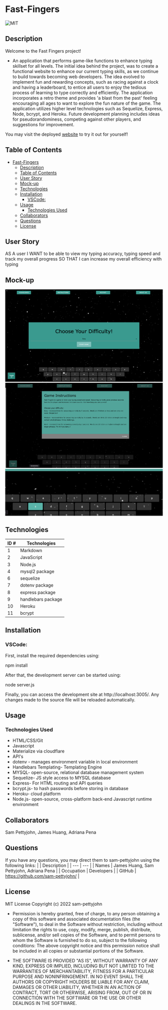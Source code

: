 # Fast-Fingers
![MIT](https://img.shields.io/badge/License-MIT-blue)

## Description
 Welcome to the Fast Fingers project!

- An application that performs game-like functions to enhance typing skillset for all levels. The initial idea behind the project, was to create a functional website to enhance our current typing skills, as we continue to build towards becoming web developers. The idea evolved to implement fun and rewarding concepts, such as racing against a clock and having a leaderboard, to entice all users to enjoy the tedious process of learning to type correctly and efficiently. The application incorporates a retro theme and provides 'a blast from the past' feeling encouraging all ages to want to explore the fun nature of the game. The application utilizes higher level technologies such as Sequelize, Express, Node, bcrypt, and Heroku. Future development planning includes ideas for pseudorandominess, competing against other players, and suggestions for improvement. 

You may visit the deployed [website](https://fast-fingers-gp2.herokuapp.com/) to try it out for yourself!
## Table of Contents
- [Fast-Fingers](#fast-fingers)
  - [Description](#description)
  - [Table of Contents](#table-of-contents)
  - [User Story](#user-story)
  - [Mock-up](#mock-up)
  - [Technologies](#technologies)
  - [Installation](#installation)
    - [VSCode:](#vscode)
  - [Usage](#usage)
    - [Technologies Used](#technologies-used)
  - [Collaborators](#collaborators)
  - [Questions](#questions)
  - [License](#license)

## User Story
AS A user
I WANT to be able to view my typing accuracy, typing speed and track my overall progress 
SO THAT I can increase my overall efficiency with typing

## Mock-up
![homepage](/public/images/Screen%20Shot%202022-06-09%20at%2012.37.11%20PM.png)
![instrucions](/public/images/Screen%20Shot%202022-06-09%20at%2012.08.39%20PM.png)
![keyboardFeat](/public/images/Screen%20Shot%202022-06-09%20at%2012.09.08%20PM.png)


## Technologies
| ID # | Technologies |
| --- | --- |
| 1 | Markdown |
| 2 | JavaScript |
| 3 | Node.js |
| 4 | mysql2 package |
| 6 | sequelize |
| 7 | dotenv package |
| 8 | express package |
| 9 | handlebars package |
| 10 | Heroku |
| 11 | bcrypt |

## Installation
### VSCode:
First, install the required dependencies using:

npm install

After that, the development server can be started using:

node server.js

Finally, you can access the development site at http://localhost:3005/. Any changes made to the source file will be reloaded automatically.
<!-- If you are working on a project that a user needs to install or run locally in a machine like a "POS", you should include the steps required to install your project and also the required dependencies if any.

Provide a step-by-step description of how to get the development environment set and running. -->

## Usage
<!-- Provide instructions and examples so users/contributors can use the project. This will make it easy for them in case they encounter a problem – they will always have a place to reference what is expected.

You can also make use of visual aids by including materials like screenshots to show examples of the running project and also the structure and design principles used in your project.

Also if your project will require authentication like passwords or usernames, this is a good section to include the credentials. -->
### Technologies Used
- HTML/CSS/Git
- Javascript
- Materialize via cloudflare
- API's
- dotenv - manages environment variable in local environment
- Handlebars Templating- Templating Engine
- MYSQL- open-source, relational database management system
- Sequelize- JS style access to MYSQL database
- Express- For HTML routing and API queries
- bcrypt.js- to hash passwords before storing in database
- Heroku- cloud platform
- Node.js- open-source, cross-platform back-end Javascript runtime environment


## Collaborators
Sam Pettyjohn, James Huang, Adriana Pena


## Questions
If you have any questions, you may direct them to sam-pettyjohn using the following links:
| | Description |
| --- | --- |
| Names | James Huang, Sam Pettyjohn, Adriana Pena |
| Occupation | Developers |
| GitHub | <https://github.com/sam-pettyjohn/> |


## License
MIT License
Copyright (c) 2022 sam-pettyjohn

- Permission is hereby granted, free of charge, to any person obtaining a copy
of this software and associated documentation files (the "Software"), to deal
in the Software without restriction, including without limitation the rights
to use, copy, modify, merge, publish, distribute, sublicense, and/or sell
copies of the Software, and to permit persons to whom the Software is
furnished to do so, subject to the following conditions:
The above copyright notice and this permission notice shall be included in all
copies or substantial portions of the Software.

- THE SOFTWARE IS PROVIDED "AS IS", WITHOUT WARRANTY OF ANY KIND, EXPRESS OR
IMPLIED, INCLUDING BUT NOT LIMITED TO THE WARRANTIES OF MERCHANTABILITY,
FITNESS FOR A PARTICULAR PURPOSE AND NONINFRINGEMENT. IN NO EVENT SHALL THE
AUTHORS OR COPYRIGHT HOLDERS BE LIABLE FOR ANY CLAIM, DAMAGES OR OTHER
LIABILITY, WHETHER IN AN ACTION OF CONTRACT, TORT OR OTHERWISE, ARISING FROM,
OUT OF OR IN CONNECTION WITH THE SOFTWARE OR THE USE OR OTHER DEALINGS IN THE
SOFTWARE.
